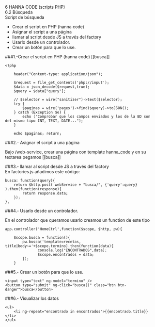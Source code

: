 6 HANNA CODE (scripts PHP)  
6.2 Búsqueda  
Script de búsqueda  
* Crear el script en PHP (hanna code)  
* Asignar el script a una página  
* llamar al script desde JS a través del factory  
* Usarlo desde un controlador.  
* Crear un botón para que lo use.  

###1.-Crear el script en PHP (hanna code) [[busca]]  
```
<?php

	header("Content-type: application/json");

	$request = file_get_contents('php://input');
	$data = json_decode($request,true);
	$query = $data["query"];

	// $selector = wire("sanitizer")->text($selector);
	try {
		$paginas = wire('pages')->find($query)->toJSON();
	} catch (Exception $e) {
		echo ("Comprobar que los campos enviados y los de la BD son del mismo tipo INT, TEXT, DATE...");
	}
		
	echo $paginas; return;

```  


###2.- Asignar el script a una página  

Bajo /web-service, crear una página con template hanna_code y en su textarea pegamos [[busca]]  

###3.- llamar al script desde JS a través del factory  
En factories.js añadimos este código:

```
busca: function(query){ 
	return $http.post( webService + "busca/", {'query':query} ).then(function(response){
		return response.data;
	});
},

```


###4.- Usarlo desde un controlador.  

 En el controlador que queramos usarlo creamos un function de este tipo  
```
app.controller('HomeCtrl',function($scope, $http, pw){

	$scope.busca = function(){
		pw.busca('template=recetas, title|body~='+$scope.termino).then(function(data){
      		   console.log("ENCONTRADOS",data);
      		   $scope.encontrados = data;
    	});
	} 
```  

###5.- Crear un botón para que lo use.  

```
<input type="text" ng-model="termino" />
<button type="submit" ng-click="busca()" class="btn btn-danger">busca</button>
```

###6.- Visualizar los datos  

```
<ul>
	<li ng-repeat="encontrado in encontrados">{{encontrado.title}}</li>
</ul>
```
